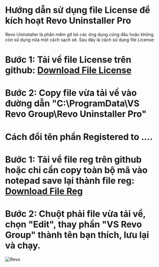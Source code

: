 # Hướng dẫn sử dụng file License để kích hoạt Revo Uninstaller Pro

Revo Uninstaller là phần mềm gỡ bỏ các ứng dụng cứng đầu hoặc không còn sử dụng nữa một cách sạch sẽ. Sau đây là cách sử dụng file License:

# Bước 1: Tải về file License trên github: [Download File License](https://github.com/caidet1/BeSuaTongHop/blob/master/Revo%20Uninstaller%20license%20file/revouninstallerpro4.lic)

# Bước 2: Copy file vừa tải về vào đường dẫn "C:\ProgramData\VS Revo Group\Revo Uninstaller Pro"

# Cách đổi tên phần Registered to ....

# Bước 1: Tải về file reg trên github hoặc chỉ cần copy toàn bộ mã vào notepad save lại thành file reg: [Download File Reg](https://github.com/caidet1/BeSuaTongHop/blob/master/Revo%20Uninstaller%20license%20file/Rename%20Registered%20To%20Revo%20Uninstaller.reg)

# Bước 2: Chuột phải file vừa tải về, chọn "Edit", thay phần "VS Revo Group" thành tên bạn thích, lưu lại và chạy.

![Revo](https://i.imgur.com/QXFThMq.png)
